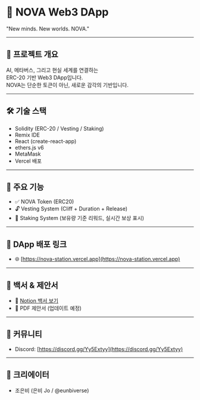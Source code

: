 # 🌌 NOVA Web3 DApp

"New minds. New worlds. NOVA."

---

## 📍 프로젝트 개요
AI, 메타버스, 그리고 현실 세계를 연결하는  
ERC-20 기반 Web3 DApp입니다.  
NOVA는 단순한 토큰이 아닌, 새로운 감각의 기반입니다.

---

## 🛠 기술 스택

- Solidity (ERC-20 / Vesting / Staking)
- Remix IDE
- React (create-react-app)
- ethers.js v6
- MetaMask
- Vercel 배포

---

## 🔐 주요 기능

- ✅ NOVA Token (ERC20)
- 🔓 Vesting System (Cliff + Duration + Release)
- 💎 Staking System (보유량 기준 리워드, 실시간 보상 표시)

---

## 🚀 DApp 배포 링크

- 🌐 [https://nova-station.vercel.app](https://nova-station.vercel.app)

---

## 📃 백서 & 제안서

- 📄 [Notion 백서 보기](https://www.notion.so/Company-Wiki-1c4f382f276680de97f0f7644a2cf4bd)
- 📑 PDF 제안서 (업데이트 예정)

---

## 🧠 커뮤니티

- Discord: [https://discord.gg/Yy5Extyy](https://discord.gg/Yy5Extyy)

---

## 🤝 크리에이터

- 조은비 (은비 Jo / @eunbiverse)

